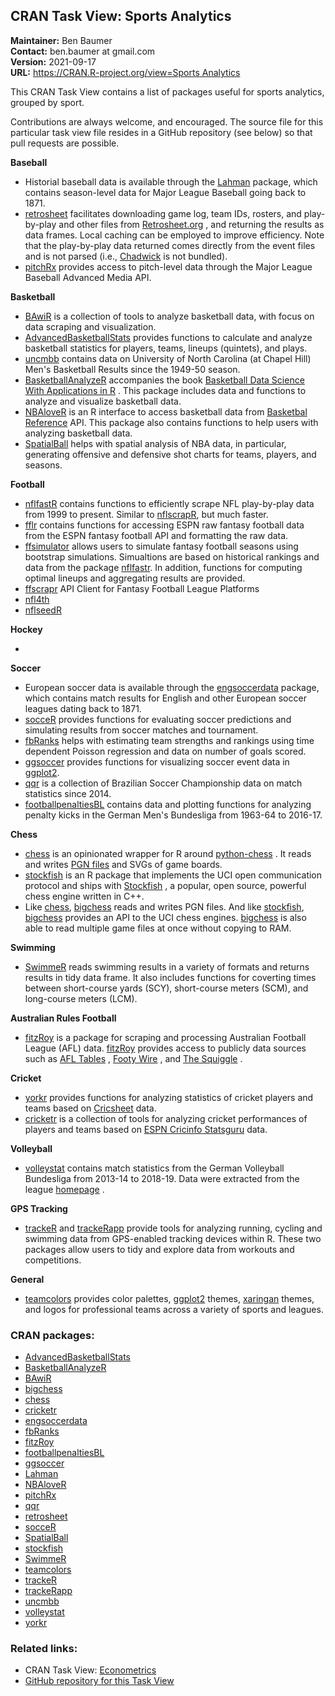 ## CRAN Task View: Sports Analytics

                                                                                                                         
**Maintainer:** Ben Baumer                                                                                               
**Contact:**    ben.baumer at gmail.com                                                                                  
**Version:**    2021-09-17                                                                                               
**URL:**        [https://CRAN.R-project.org/view=Sports Analytics](https://CRAN.R-project.org/view=Sports%20Analytics)   

<div>

This CRAN Task View contains a list of packages useful for sports
analytics, grouped by sport.

Contributions are always welcome, and encouraged. The source file for
this particular task view file resides in a GitHub repository (see
below) so that pull requests are possible.

**Baseball**

-   Historial baseball data is available through the
    [Lahman](https://cran.r-project.org/package=Lahman) package, which contains
    season-level data for Major League Baseball going back to 1871.
-   [retrosheet](https://cran.r-project.org/package=retrosheet) facilitates
    downloading game log, team IDs, rosters, and play-by-play and other
    files from [Retrosheet.org](http://wwws.retrosheet.org/) , and
    returning the results as data frames. Local caching can be employed
    to improve efficiency. Note that the play-by-play data returned
    comes directly from the event files and is not parsed (i.e.,
    [Chadwick](https://github.com/chadwickbureau/chadwick) is not
    bundled).
-   [pitchRx](https://cran.r-project.org/package=pitchRx) provides access to
    pitch-level data through the Major League Baseball Advanced Media
    API.

**Basketball**

-   [BAwiR](https://cran.r-project.org/package=BAwiR) is a collection of tools to
    analyze basketball data, with focus on data scraping and
    visualization.
-   [AdvancedBasketballStats](https://cran.r-project.org/package=AdvancedBasketballStats)
    provides functions to calculate and analyze basketball statistics
    for players, teams, lineups (quintets), and plays.
-   [uncmbb](https://cran.r-project.org/package=uncmbb) contains data on University
    of North Carolina (at Chapel Hill) Men's Basketball Results since
    the 1949-50 season.
-   [BasketballAnalyzeR](https://cran.r-project.org/package=BasketballAnalyzeR)
    accompanies the book [Basketball Data Science With Applications in
    R](https://www.routledge.com/Basketball-Data-Science-With-Applications-in-R/Zuccolotto-Manisera/p/book/9781138600799)
    . This package includes data and functions to analyze and visualize
    basketball data.
-   [NBAloveR](https://cran.r-project.org/package=NBAloveR) is an R interface to
    access basketball data from [Basketbal
    Reference](https://www.basketball-reference.com) API. This package
    also contains functions to help users with analyzing basketball
    data.
-   [SpatialBall](https://cran.r-project.org/package=SpatialBall) helps with spatial
    analysis of NBA data, in particular, generating offensive and
    defensive shot charts for teams, players, and seasons.

**Football**

-   [nflfastR](https://cran.r-project.org/package=nflfastR) contains functions to
    efficiently scrape NFL play-by-play data from 1999 to present.
    Similar to [nflscrapR](https://cran.r-project.org/package=nflscrapR), but much
    faster.
-   [fflr](https://cran.r-project.org/package=fflr) contains functions for accessing
    ESPN raw fantasy football data from the ESPN fantasy football API
    and formatting the raw data.
-   [ffsimulator](https://cran.r-project.org/package=ffsimulator) allows users to
    simulate fantasy football seasons using bootstrap simulations.
    Simualtions are based on historical rankings and data from the
    package [nflfastr](https://cran.r-project.org/package=nflfastr). In addition,
    functions for computing optimal lineups and aggregating results are
    provided.
-   [ffscrapr](https://cran.r-project.org/package=ffscrapr) API Client for Fantasy
    Football League Platforms
-   [nfl4th](https://cran.r-project.org/package=nfl4th)
-   [nflseedR](https://cran.r-project.org/package=nflseedR)

**Hockey**

-   

**Soccer**

-   European soccer data is available through the
    [engsoccerdata](https://cran.r-project.org/package=engsoccerdata) package, which
    contains match results for English and other European soccer leagues
    dating back to 1871.
-   [socceR](https://cran.r-project.org/package=socceR) provides functions for
    evaluating soccer predictions and simulating results from soccer
    matches and tournament.
-   [fbRanks](https://cran.r-project.org/package=fbRanks) helps with estimating team
    strengths and rankings using time dependent Poisson regression and
    data on number of goals scored.
-   [ggsoccer](https://cran.r-project.org/package=ggsoccer) provides functions for
    visualizing soccer event data in
    [ggplot2](https://cran.r-project.org/package=ggplot2).
-   [qqr](https://cran.r-project.org/package=qqr) is a collection of Brazilian
    Soccer Championship data on match statistics since 2014.
-   [footballpenaltiesBL](https://cran.r-project.org/package=footballpenaltiesBL)
    contains data and plotting functions for analyzing penalty kicks in
    the German Men's Bundesliga from 1963-64 to 2016-17.

**Chess**

-   [chess](https://cran.r-project.org/package=chess) is an opinionated wrapper for
    R around [python-chess](https://github.com/niklasf/python-chess) .
    It reads and writes [PGN
    files](https://en.wikipedia.org/wiki/Portable_Game_Notation) and
    SVGs of game boards.
-   [stockfish](https://cran.r-project.org/package=stockfish) is an R package that
    implements the UCI open communication protocol and ships with
    [Stockfish](https://github.com/official-stockfish/Stockfish) , a
    popular, open source, powerful chess engine written in C++.
-   Like [chess](https://cran.r-project.org/package=chess),
    [bigchess](https://cran.r-project.org/package=bigchess) reads and writes PGN
    files. And like [stockfish](https://cran.r-project.org/package=stockfish),
    [bigchess](https://cran.r-project.org/package=bigchess) provides an API to the
    UCI chess engines. [bigchess](https://cran.r-project.org/package=bigchess) is
    also able to read multiple game files at once without copying to
    RAM.

**Swimming**

-   [SwimmeR](https://cran.r-project.org/package=SwimmeR) reads swimming results in
    a variety of formats and returns results in tidy data frame. It also
    includes functions for coverting times between short-course yards
    (SCY), short-course meters (SCM), and long-course meters (LCM).

**Australian Rules Football**

-   [fitzRoy](https://cran.r-project.org/package=fitzRoy) is a package for scraping
    and processing Australian Football League (AFL) data.
    [fitzRoy](https://cran.r-project.org/package=fitzRoy) provides access to
    publicly data sources such as [AFL
    Tables](https://afltables.com/afl/afl_index.html) , [Footy
    Wire](https://www.footywire.com) , and [The
    Squiggle](https://squiggle.com.au) .

**Cricket**

-   [yorkr](https://cran.r-project.org/package=yorkr) provides functions for
    analyzing statistics of cricket players and teams based on
    [Cricsheet](https://cricsheet.org) data.
-   [cricketr](https://cran.r-project.org/package=cricketr) is a collection of tools
    for analyzing cricket performances of players and teams based on
    [ESPN Cricinfo
    Statsguru](https://stats.espncricinfo.com/ci/engine/stats) data.

**Volleyball**

-   [volleystat](https://cran.r-project.org/package=volleystat) contains match
    statistics from the German Volleyball Bundesliga from 2013-14 to
    2018-19. Data were extracted from the league
    [homepage](www.volleyball-bundesliga.de) .

**GPS Tracking**

-   [trackeR](https://cran.r-project.org/package=trackeR) and
    [trackeRapp](https://cran.r-project.org/package=trackeRapp) provide tools for
    analyzing running, cycling and swimming data from GPS-enabled
    tracking devices within R. These two packages allow users to tidy
    and explore data from workouts and competitions.

**General**

-   [teamcolors](https://cran.r-project.org/package=teamcolors) provides color
    palettes, [ggplot2](https://cran.r-project.org/package=ggplot2) themes,
    [xaringan](https://cran.r-project.org/package=xaringan) themes, and logos for
    professional teams across a variety of sports and leagues.

</div>

### CRAN packages:

-   [AdvancedBasketballStats](https://cran.r-project.org/package=AdvancedBasketballStats)
-   [BasketballAnalyzeR](https://cran.r-project.org/package=BasketballAnalyzeR)
-   [BAwiR](https://cran.r-project.org/package=BAwiR)
-   [bigchess](https://cran.r-project.org/package=bigchess)
-   [chess](https://cran.r-project.org/package=chess)
-   [cricketr](https://cran.r-project.org/package=cricketr)
-   [engsoccerdata](https://cran.r-project.org/package=engsoccerdata)
-   [fbRanks](https://cran.r-project.org/package=fbRanks)
-   [fitzRoy](https://cran.r-project.org/package=fitzRoy)
-   [footballpenaltiesBL](https://cran.r-project.org/package=footballpenaltiesBL)
-   [ggsoccer](https://cran.r-project.org/package=ggsoccer)
-   [Lahman](https://cran.r-project.org/package=Lahman)
-   [NBAloveR](https://cran.r-project.org/package=NBAloveR)
-   [pitchRx](https://cran.r-project.org/package=pitchRx)
-   [qqr](https://cran.r-project.org/package=qqr)
-   [retrosheet](https://cran.r-project.org/package=retrosheet)
-   [socceR](https://cran.r-project.org/package=socceR)
-   [SpatialBall](https://cran.r-project.org/package=SpatialBall)
-   [stockfish](https://cran.r-project.org/package=stockfish)
-   [SwimmeR](https://cran.r-project.org/package=SwimmeR)
-   [teamcolors](https://cran.r-project.org/package=teamcolors)
-   [trackeR](https://cran.r-project.org/package=trackeR)
-   [trackeRapp](https://cran.r-project.org/package=trackeRapp)
-   [uncmbb](https://cran.r-project.org/package=uncmbb)
-   [volleystat](https://cran.r-project.org/package=volleystat)
-   [yorkr](https://cran.r-project.org/package=yorkr)

### Related links:

-   CRAN Task View: [Econometrics](Econometrics.html)
-   [GitHub repository for this Task
    View](https://github.com/beanumber/ctv-sportsanalytics)
